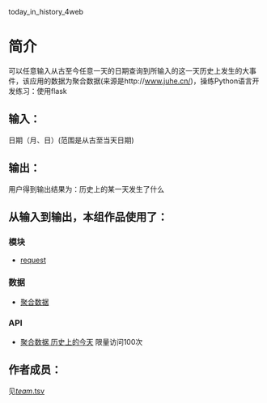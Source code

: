 
today_in_history_4web


		
# 简介 
可以任意输入从古至今任意一天的日期查询到所输入的这一天历史上发生的大事件，该应用的数据为聚合数据(来源是http://www.juhe.cn/)，操练Python语言开发练习：使用flask


		

## 输入：
日期（月、日）(范围是从古至当天日期)
## 输出：
用户得到输出结果为：历史上的某一天发生了什么
## 从输入到输出，本组作品使用了：
### 模块
* [request](http://www.python-requests.org/en/master/)     

### 数据
* [聚合数据](https://www.juhe.cn/)




### API
* [聚合数据 历史上的今天](http://api.juheapi.com/japi/toh?key=4bc027ace0535ecf7e935870a1b9deef&v=1.0&month=11&day=1) 限量访问100次

## 作者成员：
见[_team_.tsv](https://github.com/kkrrystal2/nfu_newmedia_python/blob/master/_team_.tsv)

